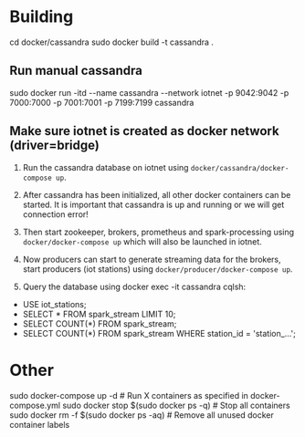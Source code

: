 # Building
cd docker/cassandra
sudo docker build -t cassandra .

## Run manual cassandra
sudo docker run -itd --name cassandra --network iotnet -p 9042:9042 -p 7000:7000 -p 7001:7001 -p 7199:7199 cassandra

## Make sure iotnet is created as docker network (driver=bridge)

1. Run the cassandra database on iotnet using `docker/cassandra/docker-compose up`.

2. After cassandra has been initialized, all other docker containers can be started. It is important that cassandra is up and running or we will get connection error!

3. Then start zookeeper, brokers, prometheus and spark-processing using `docker/docker-compose up` which will also be launched in iotnet.

4. Now producers can start to generate streaming data for the brokers, start producers (iot stations) using `docker/producer/docker-compose up`.

5. Query the database using docker exec -it cassandra cqlsh:
- USE iot_stations;
- SELECT * FROM spark_stream LIMIT 10;
- SELECT COUNT(*) FROM spark_stream;
- SELECT COUNT(*) FROM spark_stream WHERE station_id = 'station_...';

# Other
sudo docker-compose up -d # Run X containers as specified in docker-compose.yml
sudo docker stop $(sudo docker ps -q) # Stop all containers
sudo docker rm -f $(sudo docker ps -aq) # Remove all unused docker container labels